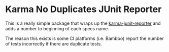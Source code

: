 # Karma No Duplicates JUnit Reporter

This is a really simple package that wraps up the [karma-junit-reporter](https://github.com/karma-runner/karma-junit-reporter) and adds a number to beginning of each specs name. 

The reason this exists is some CI platforms (i.e. Bamboo) report the number of tests incorrectly if there are duplicate tests.
